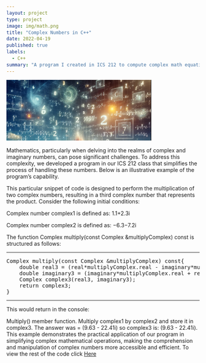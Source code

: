```yaml
---
layout: project
type: project
image: img/math.png
title: "Complex Numbers in C++"
date: 2022-04-19
published: true
labels:
  - C++
summary: "A program I created in ICS 212 to compute complex math equations."
---
```


<img class="img-fluid" src="../img/complexcpp.png" width="75%">

Mathematics, particularly when delving into the realms of complex and imaginary numbers, can pose significant challenges. To address this complexity, we developed a program in our ICS 212 class that simplifies the process of handling these numbers. Below is an illustrative example of the program’s capability.

This particular snippet of code is designed to perform the multiplication of two complex numbers, resulting in a third complex number that represents the product. Consider the following initial conditions:

Complex number complex1 is defined as: 1.1+2.3i

Complex number complex2 is defined as: −6.3−7.2i

The function Complex multiply(const Complex &multiplyComplex) const is structured as follows:

<hr>
<pre>
Complex multiply(const Complex &multiplyComplex) const{
    double real3 = (real*multiplyComplex.real - imaginary*multiplyComplex.imaginary);
    double imaginary3 = (imaginary*multiplyComplex.real + real*multiplyComplex.imaginary);
    Complex complex3(real3, imaginary3);
    return complex3;
}
</pre>
<hr>

This would return in the console:

Multiply() member function. Multiply complex1 by complex2 and store it in complex3.
The answer was = (9.63 - 22.41i) so complex3 is: (9.63 - 22.41i). This example demonstrates the practical application of our program in simplifying complex mathematical operations, making the comprehension and manipulation of complex numbers more accessible and efficient. To view the rest of the code click [Here](https://github.com/jerrethdiaz/ImaginarynumbersinC/blob/main/diazjerreth22.cpp)
